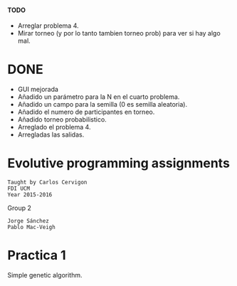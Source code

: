 #### TODO
  - Arreglar problema 4.
  - Mirar torneo (y por lo tanto tambien torneo prob) para ver si hay algo mal.

# DONE

- GUI mejorada
- Añadido un parámetro para la N en el cuarto problema.
- Añadido un campo para la semilla (0 es semilla aleatoria).
- Añadido el numero de participantes en torneo.
- Añadido torneo probabilistico.
- Arreglado el problema 4.
- Arregladas las salidas.

# Evolutive programming assignments
    Taught by Carlos Cervigon
    FDI UCM
    Year 2015-2016
Group 2

    Jorge Sánchez
    Pablo Mac-Veigh

# Practica 1
Simple genetic algorithm.

